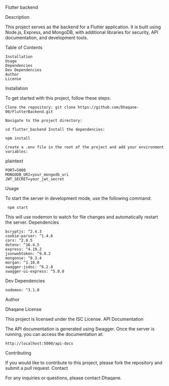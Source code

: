Flutter backend


Description

This project serves as the backend for a Flutter application. It is built using Node.js, Express, and MongoDB, with additional libraries for security, API documentation, and development tools.

Table of Contents

    Installation
    Usage
    Dependencies
    Dev Dependencies
    Author
    License

Installation

To get started with this project, follow these steps:

    Clone the repository: git clone https://github.com/Dhaqane-00/FlutterBackend.git

    Navigate to the project directory:

    cd flutter_backend Install the dependencies:

    npm install

    Create a .env file in the root of the project and add your environment variables:

plaintext

    PORT=5000
    MONGODB_URI=your_mongodb_uri
    JWT_SECRET=your_jwt_secret

Usage

To start the server in development mode, use the following command:

     npm start

This will use nodemon to watch for file changes and automatically restart the server.
Dependencies

    bcryptjs: ^2.4.3
    cookie-parser: ^1.4.6
    cors: ^2.8.5
    dotenv: ^16.4.5
    express: ^4.19.2
    jsonwebtoken: ^9.0.2
    mongoose: ^8.3.4
    morgan: ^1.10.0
    swagger-jsdoc: ^6.2.8
    swagger-ui-express: ^5.0.0

Dev Dependencies

    nodemon: ^3.1.0

Author

Dhaqane
License

This project is licensed under the ISC License.
API Documentation

The API documentation is generated using Swagger. Once the server is running, you can access the documentation at:  

    http://localhost:5000/api-docs

Contributing

If you would like to contribute to this project, please fork the repository and submit a pull request.
Contact

For any inquiries or questions, please contact Dhaqane.
